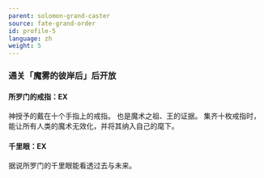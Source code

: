 ```yaml
---
parent: solomon-grand-caster
source: fate-grand-order
id: profile-5
language: zh
weight: 5
---
```


### 通关「魔雾的彼岸后」后开放

#### 所罗门的戒指：EX

神授予的戴在十个手指上的戒指。
也是魔术之祖、王的证据。
集齐十枚戒指时，能让所有人类的魔术无效化，并将其纳入自己的麾下。

#### 千里眼：EX

据说所罗门的千里眼能看透过去与未来。
